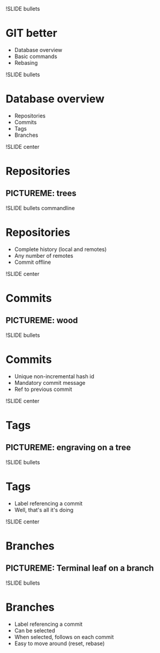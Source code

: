 !SLIDE bullets
# GIT better #

* Database overview
* Basic commands
* Rebasing


!SLIDE bullets
# Database overview #

* Repositories
* Commits
* Tags
* Branches


!SLIDE center
# Repositories #

## PICTUREME: trees


!SLIDE bullets commandline
# Repositories #

* Complete history (local and remotes)
* Any number of remotes
* Commit offline


!SLIDE center
# Commits #

## PICTUREME: wood


!SLIDE bullets
# Commits #

* Unique non-incremental hash id
* Mandatory commit message
* Ref to previous commit


!SLIDE center
# Tags #

## PICTUREME: engraving on a tree


!SLIDE bullets
# Tags #

* Label referencing a commit
* Well, that's all it's doing


!SLIDE center
# Branches

## PICTUREME: Terminal leaf on a branch


!SLIDE bullets
# Branches #

* Label referencing a commit
* Can be selected
* When selected, follows on each commit
* Easy to move around (reset, rebase)
